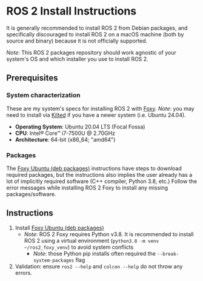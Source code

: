 # ROS 2 Install Instructions

It is generally recommended to install ROS 2 from Debian packages, and specifically discouraged to install ROS 2 on a macOS machine (both by source and binary) because it is not officially supported.

*Note*: This ROS 2 packages repository should work agnostic of your system's OS and which installer you use to install ROS 2.

## Prerequisites

### System characterization

These are my system's specs for installing ROS 2 with [Foxy](https://docs.ros.org/en/foxy/index.html).
*Note*: you may need to install via [Kilted](https://docs.ros.org/en/kilted/Installation/Alternatives/Ubuntu-Development-Setup.html) if you have a newer system (i.e. Ubuntu 24.04).

- **Operating System**: Ubuntu 20.04 LTS (Focal Fossa)
- **CPU**: Intel® Core™ i7-7500U @ 2.70GHz
- **Architecture**: 64-bit (x86_64; "amd64")

### Packages

The [Foxy Ubuntu (deb packages)](https://docs.ros.org/en/foxy/Installation/Ubuntu-Install-Debians.html) instructions have steps to download required packages, but the instructions also implies the user already has a lot of implicitly required software (C++ compiler, Python 3.8, etc.) Follow the error messages while installing ROS 2 Foxy to install any missing packages/software.

## Instructions

1. Install [Foxy Ubuntu (deb packages)](https://docs.ros.org/en/foxy/Installation/Ubuntu-Install-Debians.html)
    - *Note*: ROS 2 Foxy requires Python v3.8. It is recommended to install ROS 2 using a virtual environment (`python3.8 -m venv ~/ros2_foxy_venv`) to avoid system conflicts
        - *Note*: those Python pip installs often required the `--break-system-packages` flag 
1. Validation: ensure `ros2 --help` and `colcon --help` do not throw any errors.